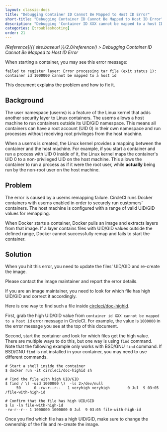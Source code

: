 ```yaml
---
layout: classic-docs
title: "Debugging Container ID Cannot Be Mapped to Host ID Error"
short-title: "Debugging Container ID Cannot Be Mapped to Host ID Error"
description: "Debugging 'Container ID XXX cannot be mapped to a host ID' error when starting a container"
categories: [troubleshooting]
order: 21
---
```

*[Reference]({{ site.baseurl }}/2.0/reference/) > Debugging Container ID Cannot Be Mapped to Host ID Error*

When starting a container,
you may see this error message:

```
failed to register layer: Error processing tar file (exit status 1): container id 1000000 cannot be mapped to a host id
```

This document explains the problem and how to fix it.

## Background

The user namespace (userns) is a feature of the Linux kernel
that adds another security layer to Linux containers.
The userns allows a host machine
to run containers outside its UID/GID namespace.
This means all containers can have a root account (UID 0) in their own namespace
and run processes without receiving root privileges from the host machine.

When a userns is created,
the Linux kernel provides a mapping between the container and the host machine.
For example,
if you start a container
and run a process with UID 0 inside of it,
the Linux kernel maps the container's UID 0 to a non-privileged UID on the host machine.
This allows the container to run a process as if it were the root user,
while **actually** being run by the non-root user on the host machine.

## Problem

The error is caused by a userns remapping failure.
CircleCI runs Docker containers with userns enabled
in order to securely run customers' containers.
The host machine is configured with a range of valid UID/GID values for remapping.

When Docker starts a container,
Docker pulls an image
and extracts layers from that image.
If a layer contains files with UID/GID values outside the defined range,
Docker cannot successfully remap
and fails to start the container.

## Solution

When you hit this error, you need to update the files' UID/GID and re-create the image.

Please contact the image maintainer and report the error details.

If you are an image maintainer, you need to look for which file has high UID/GID and correct it accordingly.

Here is one way to find such a file inside [circleci/doc-highid](https://hub.docker.com/r/circleci/doc-highid).

First, grab the high UID/GID value from `container id XXX cannot be mapped to a host id` error message in CircleCI.
For example, the value is `1000000` in the error message you see at the top of this document.

Second, start the container and look for which files get the high value. There are multiple ways to do this, but one way is using `find` command. Note that the following example only works with BSD/GNU `find` command. If BSD/GNU `find` is not installed in your container, you may need to use different commands.

```
# Start a shell inside the container
$ docker run -it circleci/doc-highid sh

# Find the file with high UID/GID
$ find / \( -uid 1000000 \)  -ls 2>/dev/null
     50      0 -rw-r--r--   1 veryhigh veryhigh        0 Jul  9 03:05 /file-with-high-id

# Confirm that the file has high UID/GID
$ ls -ln file-with-high-id
-rw-r--r-- 1 1000000 1000000 0 Jul  9 03:05 file-with-high-id
```

Once you find which file has a high UID/GID, make sure to change the ownership of the file and re-create the image.
